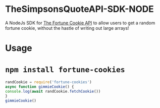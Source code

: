 # TheSimpsonsQuoteAPI-SDK-NODE
A NodeJs SDK for [The Fortune Cookie API](http://fortunecookieapi.herokuapp.com/) to allow users to get a random fortune cookie, without the hastle of writing out large arrays!

# Usage

# `npm install fortune-cookies`

```js
randCookie = require('fortune-cookies')
async function gimmieCookie() {
console.log(await randCookie.fetchCookie())
}
gimmieCookie()

```
